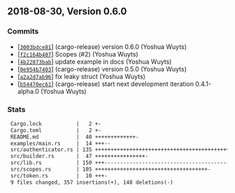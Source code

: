 ## 2018-08-30, Version 0.6.0
### Commits
- [[`3003bdce81`](https://github.com/yoshuawuyts/github_auth/commit/3003bdce8110f3a28437f3998249e2098fe969ea)] (cargo-release) version 0.6.0 (Yoshua Wuyts)
- [[`f2c164b407`](https://github.com/yoshuawuyts/github_auth/commit/f2c164b407980f21d13db62318e58cc21f04f55f)] Scopes (#2) (Yoshua Wuyts)
- [[`4b22873bab`](https://github.com/yoshuawuyts/github_auth/commit/4b22873babfca96afd4c855bbf33080ff3cc7eee)] update example in docs (Yoshua Wuyts)
- [[`0e954b7403`](https://github.com/yoshuawuyts/github_auth/commit/0e954b7403788a86aa4def0eb13fe681a23365c3)] (cargo-release) version 0.5.0 (Yoshua Wuyts)
- [[`a2a2d7ab96`](https://github.com/yoshuawuyts/github_auth/commit/a2a2d7ab9674df1af414e9b5c9b533f839c87395)] fix leaky struct (Yoshua Wuyts)
- [[`b54470ec61`](https://github.com/yoshuawuyts/github_auth/commit/b54470ec61e0b55ab17902e1a0fc803e7b871768)] (cargo-release) start next development iteration 0.4.1-alpha.0 (Yoshua Wuyts)

### Stats
```diff
 Cargo.lock           |   2 +-
 Cargo.toml           |   2 +-
 README.md            |  40 +++++++++++++-
 examples/main.rs     |  14 +++--
 src/authenticator.rs | 135 +++++++++++++++++++++++++++++++++++++++++++++++-
 src/builder.rs       |  47 ++++++++++++++++-
 src/lib.rs           | 150 +++-------------------------------------------------
 src/scopes.rs        | 105 ++++++++++++++++++++++++++++++++++++-
 src/token.rs         |  10 +++-
 9 files changed, 357 insertions(+), 148 deletions(-)
```


